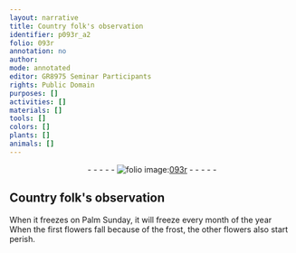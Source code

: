 ```yaml
---
layout: narrative
title: Country folk's observation
identifier: p093r_a2
folio: 093r
annotation: no
author:
mode: annotated
editor: GR8975 Seminar Participants
rights: Public Domain
purposes: []
activities: []
materials: []
tools: []
colors: []
plants: []
animals: []
---
```


 <div class="folio" align="center">- - - - - <a href="http://gallica.bnf.fr/ark:/12148/btv1b10500001g/f191.image" target="_blank"><img src="https://cu-mkp.github.io/GR8975-edition/assets/photo-icon.png" alt="folio image: " style="display:inline-block; margin-bottom:-3px;"/>093r</a> - - - - - </div> 

## Country folk's observation

 
 When it freezes on Palm Sunday, it will freeze every month of the year When the first flowers fall because of the frost, the other flowers also start perish. 
 
